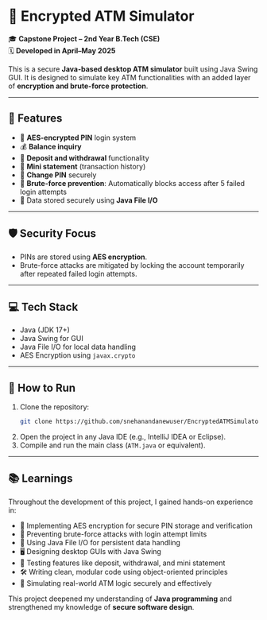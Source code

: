 # 🔐 Encrypted ATM Simulator

🎓 **Capstone Project – 2nd Year B.Tech (CSE)**  
🗓️ **Developed in April–May 2025**

This is a secure **Java-based desktop ATM simulator** built using Java Swing GUI. It is designed to simulate key ATM functionalities with an added layer of **encryption and brute-force protection**.

---

## 🧩 Features

- 🔐 **AES-encrypted PIN** login system  
- 💰 **Balance inquiry**  
- 💸 **Deposit and withdrawal** functionality  
- 🧾 **Mini statement** (transaction history)  
- 🔁 **Change PIN** securely  
- 🚫 **Brute-force prevention**: Automatically blocks access after 5 failed login attempts  
- 💾 Data stored securely using **Java File I/O**

---

## 🛡️ Security Focus

- PINs are stored using **AES encryption**.
- Brute-force attacks are mitigated by locking the account temporarily after repeated failed login attempts.

---

## 💻 Tech Stack

- Java (JDK 17+)
- Java Swing for GUI
- Java File I/O for local data handling
- AES Encryption using `javax.crypto`

---

## 🚀 How to Run

1. Clone the repository:
   ```bash
   git clone https://github.com/snehanandanewuser/EncryptedATMSimulator.git
   ```
2. Open the project in any Java IDE (e.g., IntelliJ IDEA or Eclipse).
3. Compile and run the main class (`ATM.java` or equivalent).

---

## 📚 Learnings

Throughout the development of this project, I gained hands-on experience in:

- 🔐 Implementing AES encryption for secure PIN storage and verification  
- 🧠 Preventing brute-force attacks with login attempt limits  
- 💾 Using Java File I/O for persistent data handling  
- 🖥️ Designing desktop GUIs with Java Swing  
- 🧪 Testing features like deposit, withdrawal, and mini statement  
- 🛠️ Writing clean, modular code using object-oriented principles  
- 🧩 Simulating real-world ATM logic securely and effectively  

This project deepened my understanding of **Java programming** and strengthened my knowledge of **secure software design**.
